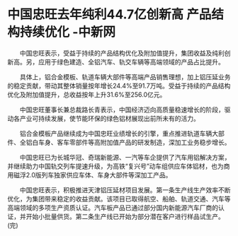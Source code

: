 # 中国忠旺去年纯利44.7亿创新高 产品结构持续优化 -中新网

　　中国忠旺表示，受益于持续的产品结构优化及附加值提升，集团收益及纯利创新高。另，应用于绿色建造、全铝汽车、轨交车辆等高端领域的产品占比提升。

　　具体上，铝合金模板、轨道车辆大部件等高端产品销售理想，加上铝压延业务的稳定贡献，带动其整体销量按年增长24.4%至91.7万吨。受益于持续的产品结构优化及附加值提升，总收益按年上升31.6%至256.0亿元。

　　中国忠旺董事长兼总裁路长青表示，中国经济迈向高质量稳速增长的阶段，驱动各产业可持续发展，使节能环保的绿色铝材展现出前所未有的活力。

　　铝合金模板产品继续成为中国忠旺业绩增长的引擎，重点推进轨道车辆大部件、全铝白车身、客车零部件等高附加值产品的研发制造，深加工业务稳步增长。

　　中国忠旺已为长城华冠、奇瑞新能源、一汽等车企提供了汽车用铝解决方案，并继续助力中国轨交列车提速升级，为高铁“复兴号”动车组供应车体铝材，也为商用磁浮2.0版列车独家供应车体、车身大部件等深加工产品。

　　中国忠旺表示，积极推进天津铝压延材项目发展。第一条生产线生产效率不断优化，为集团带来稳定的收益贡献。该项目已取得航空、船舶、轨道交通、汽车等高端领域的多项生产资质认证。汽车板产品已通过部分国内新能源汽车厂商的认证，并开始小批量供货。第二条生产线已开始为部分潜在客户进行样品试生产。(完)

